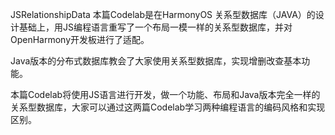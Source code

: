 JSRelationshipData
本篇Codelab是在HarmonyOS 关系型数据库（JAVA）的设计基础上，用JS编程语言重写了一个布局一模一样的关系型数据库，并对OpenHarmony开发板进行了适配。

Java版本的分布式数据库教会了大家使用关系型数据库，实现增删改查基本功能。

本篇Codelab将使用JS语言进行开发，做一个功能、布局和Java版本完全一样的关系型数据库，大家可以通过这两篇Codelab学习两种编程语言的编码风格和实现区别。
